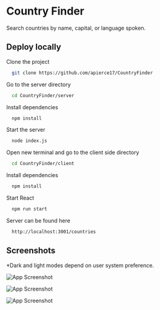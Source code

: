 
# Country Finder

Search countries by name, capital, or language spoken.


## Deploy locally

Clone the project

```bash
  git clone https://github.com/apierce17/CountryFinder
```

Go to the server directory

```bash
  cd CountryFinder/server
```

Install dependencies

```bash
  npm install
```

Start the server

```bash
  node index.js
```

Open new terminal and go to the client side directory

```bash
  cd CountryFinder/client
```

Install dependencies

```bash
  npm install
```

Start React

```bash
  npm run start
```

Server can be found here

```bash
  http://localhost:3001/countries
```


## Screenshots

*Dark and light modes depend on user system preference.

![App Screenshot](https://i.ibb.co/frmYwf5/1.png)

![App Screenshot](https://i.ibb.co/rMVfpyy/31.png)

![App Screenshot](https://i.ibb.co/P6vKb17/12.png)

